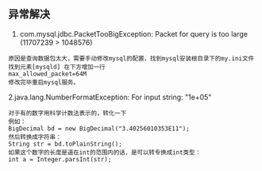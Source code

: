 
## 异常解决
1. com.mysql.jdbc.PacketTooBigException: Packet for query is too large (11707239 > 1048576)
```
原因是查询数据包太大，需要手动修改mysql的配置，找到mysql安装根目录下的my.ini文件
找到元素[mysqld] 在下方增加一行
max_allowed_packet=64M
修改完毕重启mysql服务。
```
2.java.lang.NumberFormatException: For input string: "1e+05"
```
对于有的数字用科学计数法表示的，转化一下
例如：
BigDecimal bd = new BigDecimal("3.40256010353E11");
然后转换成字符串：
String str = bd.toPlainString();
如果这个数字的长度是道在int的范围内的话，是可以转专换成int类型：
int a = Integer.parsInt(str);
```
